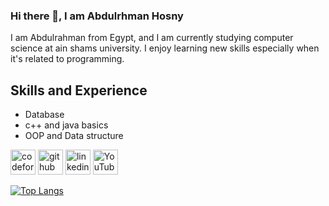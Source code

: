 ### Hi there 👋, I am Abdulrhman Hosny
I am Abdulrahman from Egypt, and I am currently studying computer science at ain shams university. I enjoy learning new skills especially when it's related to programming.

## Skills and Experience
* Database
* c++ and java basics
* OOP and Data structure 


[<img src='https://www.google.com/url?sa=i&url=https%3A%2F%2Ficonscout.com%2Ficon%2Fcode-forces-3628695&psig=AOvVaw0EgMAgpJdL11LXudE0zVjs&ust=1652461295323000&source=images&cd=vfe&ved=0CAwQjRxqFwoTCKi72pW42vcCFQAAAAAdAAAAABAD' alt='codeforces' height='40'>](https://codeforces.com/profile/AbdulrhmanHosny)
[<img src='https://cdn.jsdelivr.net/npm/simple-icons@3.0.1/icons/github.svg' alt='github' height='40'>](https://github.com/AbdulrhmanHosnyy)  [<img src='https://cdn.jsdelivr.net/npm/simple-icons@3.0.1/icons/linkedin.svg' alt='linkedin' height='40'>](https://www.linkedin.com/in/https://www.linkedin.com/in/abdulrhman-hosny-muhammed-b4410b219//)  [<img src='https://cdn.jsdelivr.net/npm/simple-icons@3.0.1/icons/youtube.svg' alt='YouTube' height='40'>](https://www.youtube.com/channel/https://www.youtube.com/channel/UCyVbSLKmAZsIeJCC3e-oyrw)  

[![Top Langs](https://github-readme-stats.vercel.app/api/top-langs/?username=AbdulrhmanHosnyy)](https://github.com/anuraghazra/github-readme-stats)

